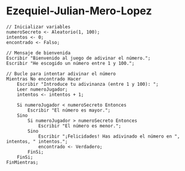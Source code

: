 # Ezequiel-Julian-Mero-Lopez
    // Inicializar variables
    numeroSecreto <- Aleatorio(1, 100);
    intentos <- 0;
    encontrado <- Falso;
    
    // Mensaje de bienvenida
    Escribir "Bienvenido al juego de adivinar el número.";
    Escribir "He escogido un número entre 1 y 100.";
    
    // Bucle para intentar adivinar el número
    Mientras No encontrado Hacer
        Escribir "Introduce tu adivinanza (entre 1 y 100): ";
        Leer numeroJugador;
        intentos <- intentos + 1;
        
        Si numeroJugador < numeroSecreto Entonces
            Escribir "El número es mayor.";
        Sino
            Si numeroJugador > numeroSecreto Entonces
                Escribir "El número es menor.";
            Sino
                Escribir "¡Felicidades! Has adivinado el número en ", intentos, " intentos.";
                encontrado <- Verdadero;
            FinSi;
        FinSi;
    FinMientras;
